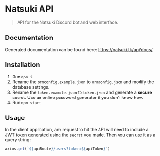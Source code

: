# Natsuki API
> API for the Natsuki Discord bot and web interface.

## Documentation
Generated documentation can be found here: https://natsuki.tk/api/docs/
        
## Installation

1. Run `npm i`
2. Rename the `ormconfig.example.json` to `ormconfig.json` and modify the database settings.
3. Rename the `token.example.json` to `token.json` and generate a **secure** secret. Use an online password generator if you don't know how.
3. Run `npm start`

## Usage

In the client application, any request to hit the API will need to include a JWT token generated using the `secret` you made.
Then you can use it as a query string:
```ts
axios.get(`${apiRoute}/users?token=${apiToken}`)
```

